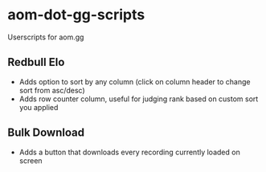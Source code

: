 # aom-dot-gg-scripts
Userscripts for aom.gg

## Redbull Elo
- Adds option to sort by any column (click on column header to change sort from asc/desc)
- Adds row counter column, useful for judging rank based on custom sort you applied

## Bulk Download
- Adds a button that downloads every recording currently loaded on screen
